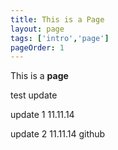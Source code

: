 ```yaml
---
title: This is a Page
layout: page
tags: ['intro','page']
pageOrder: 1
---
```

This is a **page**

test update

update 1 11.11.14

update 2 11.11.14 github
